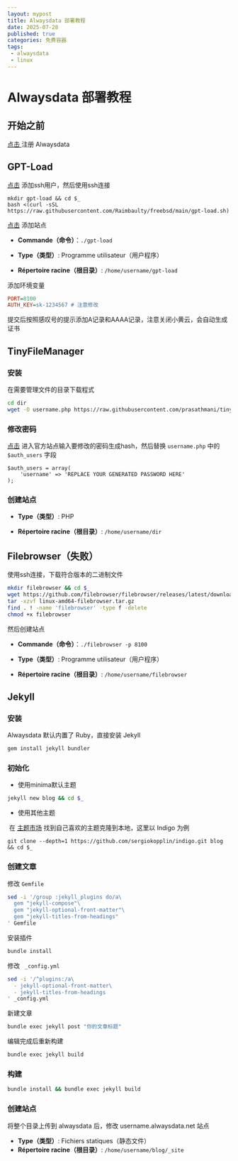 ```yaml
---
layout: mypost
title: Alwaysdata 部署教程
date: 2025-07-28
published: true
categories: 免费容器
tags: 
 - alwaysdata
 - linux
---
```


# Alwaysdata 部署教程

## 开始之前

[点击 ](https://www.alwaysdata.com/en/register/)注册 Alwaysdata

## GPT-Load

[点击](https://admin.alwaysdata.com/ssh/add/) 添加ssh用户，然后使用ssh连接

```
mkdir gpt-load && cd $_
bash <(curl -sSL https://raw.githubusercontent.com/Raimbaulty/freebsd/main/gpt-load.sh)
```
[点击](https://admin.alwaysdata.com/site/add/) 添加站点

- **Commande（命令）**：`./gpt-load`

- **Type（类型）**: Programme utilisateur（用户程序）
- **Répertoire racine（根目录）**: `/home/username/gpt-load`

添加环境变量

```ini
PORT=8100
AUTH_KEY=sk-1234567 # 注意修改
```

提交后按照感叹号的提示添加A记录和AAAA记录，注意关闭小黄云，会自动生成证书



## TinyFileManager

### 安装

在需要管理文件的目录下载程式

```bash
cd dir
wget -O username.php https://raw.githubusercontent.com/prasathmani/tinyfilemanager/master/tinyfilemanager.php
```

### 修改密码

[点击](https://tinyfilemanager.github.io/docs/pwd.html) 进入官方站点输入要修改的密码生成hash，然后替换 `username.php` 中的 `$auth_users` 字段

```
$auth_users = array(
    'username' => 'REPLACE YOUR GENERATED PASSWORD HERE'
);
```

### 创建站点

- **Type（类型）**: PHP

- **Répertoire racine（根目录）**: `/home/username/dir`



## Filebrowser（失败）

使用ssh连接，下载符合版本的二进制文件

```bash
mkdir filebrowser && cd $_
wget https://github.com/filebrowser/filebrowser/releases/latest/download/linux-amd64-filebrowser.tar.gz
tar -xzvf linux-amd64-filebrowser.tar.gz
find . ! -name 'filebrowser' -type f -delete
chmod +x filebrowser
```

然后创建站点

- **Commande（命令）**：`./filebrowser -p 8100`

- **Type（类型）**: Programme utilisateur（用户程序）
- **Répertoire racine（根目录）**: `/home/username/filebrowser`



## Jekyll

### 安装

Alwaysdata 默认内置了 Ruby，直接安装 Jekyll

```bash
gem install jekyll bundler 
```

### 初始化

- 使用minima默认主题

```bash
jekyll new blog && cd $_
```

- 使用其他主题

​	在 [主题市场](https://www.bestjekyllthemes.com/) 找到自己喜欢的主题克隆到本地，这里以 Indigo 为例

```
git clone --depth=1 https://github.com/sergiokopplin/indigo.git blog && cd $_
```

### 创建文章

修改 `Gemfile`

```bash
sed -i '/group :jekyll_plugins do/a\
  gem "jekyll-compose"\
  gem "jekyll-optional-front-matter"\
  gem "jekyll-titles-from-headings"
' Gemfile
```

安装插件

```bash
bundle install
```

修改 ` _config.yml`

```bash
sed -i '/^plugins:/a\
  - jekyll-optional-front-matter\
  - jekyll-titles-from-headings
' _config.yml
```

新建文章

```bash
bundle exec jekyll post "你的文章标题"
```

编辑完成后重新构建

```bash
bundle exec jekyll build
```

### 构建

```bash
bundle install && bundle exec jekyll build
```

### 创建站点

将整个目录上传到 alwaysdata 后，修改 username.alwaysdata.net 站点

- **Type（类型）**: Fichiers statiques（静态文件）
- **Répertoire racine（根目录）**: `/home/username/blog/_site`